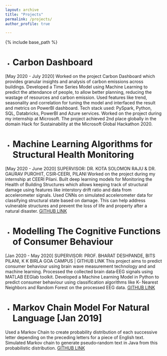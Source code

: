 ```yaml
---
layout: archive
title: "Projects"
permalink: /projects/
author_profile: true

---
```

{% include base_path %}
* # Carbon Dashboard 
\[May 2020 - July 2020\]
Worked on the project Carbon Dashboard which provides granular insights and analysis of carbon emissions across buildings.
Developed a Time Series Model using Machine Learning to predict the attendance of people, to allow better planning, reducing the wastage
of resources and carbon emission.
Used features like trend, seasonality and correlation for tuning the model and interfaced the result and metrics on PowerBI dashboard. Tech
stack used: PySpark, Python, SQL, Databricks, PowerBI and Azure services.
Worked on the project during my internship at Microsoft. The project achieved 2nd place globally in the domain Hack for Sustainability at the Microsoft Global Hackathon 2020.

* # Machine Learning Algorithms for Structural Health Monitoring 
\[May 2020 - June 2020\]
SUPERVISOR: DR. KOTA SOLOMON RAJU & DR. GAURAV PUROHIT, CSIR‑CEERI, PILANI
Worked on the project during my internship at CEERI Pilani. 
Built deep learning models for Monitoring the Health of Building Structures which allows keeping track of structural damage using features
like interstory drift ratio and data from accelerometer signals. Used CNNs on simulated accelerometer data for classifying structural state based on damage. This can help address vulnerable structures and prevent the loss of life and property after a natural disaster. [GITHUB LINK](https://github.com/vishwa27yvs/Structural-Health-Monitoring)

* # Modelling The Cognitive Functions of Consumer Behaviour 
\[Jan 2020 - May 2020\]
SUPERVISOR: PROF. BHARAT DESHPANDE, BITS PILANI, K K BIRLA GOA CAMPUS | GITHUB LINK
This project aims to predict consumer behaviour using brain wave measurement technology and and machine learning.
Processed the collected brain data‑EEG signals using MATLAB EEGlab toolkit.
Developed a Machine Learning Model in Python to predict consumer behaviour using classification algorithms like K‑ Nearest Neighbors and
Random Forest on the processed EEG data. [GITHUB LINK](https://github.com/vishwa27yvs/ML-and-Consumer-Neuroscience)

* # Markov Chain Model For Natural Language \[Jan 2019\]
Used a Markov Chain to create probability distribution of each successive letter depending on the preceding letters for a piece of English text.
Simulated Markov chain to generate pseudo‑random text in Java from this probabilistic distribution. [GITHUB LINK](https://github.com/vishwa27yvs/Intro-to-Computer-Science-COS-126/tree/master/Markov%20Model)

